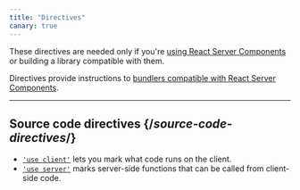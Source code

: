 ```yaml
---
title: "Directives"
canary: true
---
```


<Canary>

These directives are needed only if you're [using React Server Components](/learn/start-a-new-react-project#bleeding-edge-react-frameworks) or building a library compatible with them.

</Canary>

<Intro>

Directives provide instructions to [bundlers compatible with React Server Components](/learn/start-a-new-react-project#bleeding-edge-react-frameworks).

</Intro>

---

## Source code directives {/*source-code-directives*/}

* [`'use client'`](/reference/react/use-client) lets you mark what code runs on the client.
* [`'use server'`](/reference/react/use-server) marks server-side functions that can be called from client-side code.